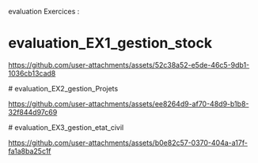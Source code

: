 evaluation Exercices :

# evaluation_EX1_gestion_stock

https://github.com/user-attachments/assets/52c38a52-e5de-46c5-9db1-1036cb13cad8

﻿# evaluation_EX2_gestion_Projets

https://github.com/user-attachments/assets/ee8264d9-af70-48d9-b1b8-32f844d97c69

﻿# evaluation_EX3_gestion_etat_civil

https://github.com/user-attachments/assets/b0e82c57-0370-404a-a17f-fa1a8ba25c1f

